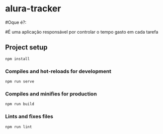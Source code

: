 # alura-tracker

#Oque é?:

#É uma aplicação responsável por controlar o tempo gasto em cada tarefa

## Project setup
```
npm install
```

### Compiles and hot-reloads for development
```
npm run serve
```

### Compiles and minifies for production
```
npm run build
```

### Lints and fixes files
```
npm run lint
